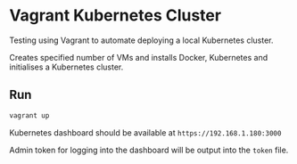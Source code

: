 # Vagrant Kubernetes Cluster

Testing using Vagrant to automate deploying a local Kubernetes cluster.

Creates specified number of VMs and installs Docker, Kubernetes and initialises a Kubernetes cluster.

## Run

```bash
vagrant up
```

Kubernetes dashboard should be available at `https://192.168.1.180:3000`

Admin token for logging into the dashboard will be output into the `token` file.